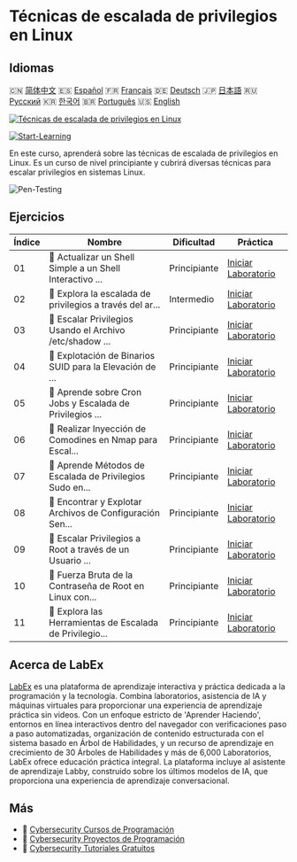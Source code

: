 # Técnicas de escalada de privilegios en Linux

## Idiomas

🇨🇳 [简体中文](README_zh.md) 🇪🇸 [Español](README_es.md) 🇫🇷 [Français](README_fr.md) 🇩🇪 [Deutsch](README_de.md) 🇯🇵 [日本語](README_ja.md) 🇷🇺 [Русский](README_ru.md) 🇰🇷 [한국어](README_ko.md) 🇧🇷 [Português](README_pt.md) 🇺🇸 [English](README.md) 

[![Técnicas de escalada de privilegios en Linux](https://cover-creator.labex.io/privilege-escalation-techniques-on-linux.png?lang=es)](https://labex.io/es/courses/privilege-escalation-techniques-on-linux)

[![Start-Learning](https://img.shields.io/badge/Start-Learning-whitesmoke?style=for-the-badge)](https://labex.io/es/courses/privilege-escalation-techniques-on-linux)

En este curso, aprenderá sobre las técnicas de escalada de privilegios en Linux. Es un curso de nivel principiante y cubrirá diversas técnicas para escalar privilegios en sistemas Linux.

![Pen-Testing](https://img.shields.io/badge/Pen-Testing-whitesmoke?style=for-the-badge&logo=pen-testing)


## Ejercicios

|   Índice | Nombre                                                    | Dificultad   | Práctica                                                                                                                                                                                                   |
|----------|-----------------------------------------------------------|--------------|------------------------------------------------------------------------------------------------------------------------------------------------------------------------------------------------------------|
|       01 | 🧩  Actualizar un Shell Simple a un Shell Interactivo ... | Principiante | <a target='_blank' href='https://labex.io/es/labs/upgrade-simple-shell-to-interactive-shell-in-nmap-416148?course=privilege-escalation-techniques-on-linux'>Iniciar Laboratorio</a>                        |
|       02 | 🧩  Explora la escalada de privilegios a través del ar... | Intermedio   | <a target='_blank' href='https://labex.io/es/labs/explore-privilege-escalation-via-etc-passwd-file-in-nmap-416141?course=privilege-escalation-techniques-on-linux'>Iniciar Laboratorio</a>                 |
|       03 | 🧩  Escalar Privilegios Usando el Archivo /etc/shadow ... | Principiante | <a target='_blank' href='https://labex.io/es/labs/escalate-privileges-using-etc-shadow-file-in-linux-416142?course=privilege-escalation-techniques-on-linux'>Iniciar Laboratorio</a>                       |
|       04 | 🧩  Explotación de Binarios SUID para la Elevación de ... | Principiante | <a target='_blank' href='https://labex.io/es/labs/nmap-exploit-suid-binaries-for-privilege-escalation-in-linux-416147?course=privilege-escalation-techniques-on-linux'>Iniciar Laboratorio</a>             |
|       05 | 🧩  Aprende sobre Cron Jobs y Escalada de Privilegios ... | Principiante | <a target='_blank' href='https://labex.io/es/labs/learn-cron-jobs-and-privilege-escalation-in-nmap-416140?course=privilege-escalation-techniques-on-linux'>Iniciar Laboratorio</a>                         |
|       06 | 🧩  Realizar Inyección de Comodines en Nmap para Escal... | Principiante | <a target='_blank' href='https://labex.io/es/labs/perform-wildcard-injection-in-nmap-for-privilege-escalation-416144?course=privilege-escalation-techniques-on-linux'>Iniciar Laboratorio</a>              |
|       07 | 🧩  Aprende Métodos de Escalada de Privilegios Sudo en... | Principiante | <a target='_blank' href='https://labex.io/es/labs/learn-sudo-privilege-escalation-methods-in-nmap-416145?course=privilege-escalation-techniques-on-linux'>Iniciar Laboratorio</a>                          |
|       08 | 🧩  Encontrar y Explotar Archivos de Configuración Sen... | Principiante | <a target='_blank' href='https://labex.io/es/labs/find-and-exploit-sensitive-config-files-for-privilege-escalation-in-nmap-416138?course=privilege-escalation-techniques-on-linux'>Iniciar Laboratorio</a> |
|       09 | 🧩  Escalar Privilegios a Root a través de un Usuario ... | Principiante | <a target='_blank' href='https://labex.io/es/labs/nmap-escalate-privileges-to-root-via-intermediate-user-in-nmap-416146?course=privilege-escalation-techniques-on-linux'>Iniciar Laboratorio</a>           |
|       10 | 🧩  Fuerza Bruta de la Contraseña de Root en Linux con... | Principiante | <a target='_blank' href='https://labex.io/es/labs/brute-force-root-password-in-linux-with-sucrack-and-hydra-416139?course=privilege-escalation-techniques-on-linux'>Iniciar Laboratorio</a>                |
|       11 | 🧩  Explora las Herramientas de Escalada de Privilegio... | Principiante | <a target='_blank' href='https://labex.io/es/labs/explore-linux-privilege-escalation-tools-in-nmap-416143?course=privilege-escalation-techniques-on-linux'>Iniciar Laboratorio</a>                         |

## Acerca de LabEx

[LabEx](https://labex.io) es una plataforma de aprendizaje interactiva y práctica dedicada a la programación y la tecnología. Combina laboratorios, asistencia de IA y máquinas virtuales para proporcionar una experiencia de aprendizaje práctica sin videos. Con un enfoque estricto de 'Aprender Haciendo', entornos en línea interactivos dentro del navegador con verificaciones paso a paso automatizadas, organización de contenido estructurada con el sistema basado en Árbol de Habilidades, y un recurso de aprendizaje en crecimiento de 30 Árboles de Habilidades y más de 6,000 Laboratorios, LabEx ofrece educación práctica integral. La plataforma incluye al asistente de aprendizaje Labby, construido sobre los últimos modelos de IA, que proporciona una experiencia de aprendizaje conversacional.

## Más

- 🔗 [Cybersecurity Cursos de Programación](https://github.com/labex-labs/awesome-programming-courses)
- 🔗 [Cybersecurity Proyectos de Programación](https://github.com/labex-labs/awesome-programming-projects)
- 🔗 [Cybersecurity Tutoriales Gratuitos](https://github.com/labex-labs/cybersecurity-free-tutorials)

